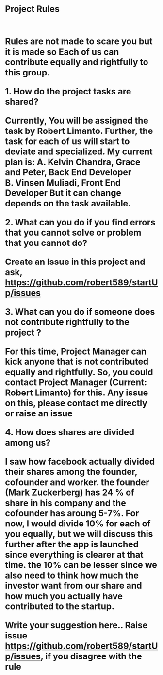 <h1> Project Rules <h1> <br>
 Rules are not made to scare you but it is made so Each of us can contribute equally and rightfully to this group.


<b> 1. How do the project tasks are shared? </b>

Currently, You will be assigned the task by Robert Limanto. Further, the task for each of us will start to deviate and specialized.
My current plan is: A.  Kelvin Chandra, Grace and Peter, Back End Developer <br>
                    B. Vinsen Muliadi, Front End Developer
But it can change depends on the task available.

<b> 2. What can you do if you find errors that you cannot solve or problem that you cannot do? </b>

Create an Issue in this project and ask, https://github.com/robert589/startUp/issues

<b> 3. What can you do if someone does not contribute rightfully to the project ? </b>

For this time, Project Manager can kick anyone that is not contributed equally and rightfully. So, you could contact Project Manager (Current: Robert Limanto) for this. Any issue on this, please contact me directly or raise an issue

<b> 4. How does shares are divided among us? </b>

I saw how facebook actually divided their shares among the founder, cofounder and worker. the founder (Mark Zuckerberg) has 24 % of share in his company and the cofounder has aroung 5-7%. For now, I would divide 10% for each of you equally, but we will discuss this further after the app is launched since everything is clearer at that time. the 10% can be lesser since we also need to think how much the investor want from our share and how much you actually have contributed to the startup.

<You also can suggest rule for this >

Write your suggestion here..
Raise issue  https://github.com/robert589/startUp/issues, if you disagree with the rule
